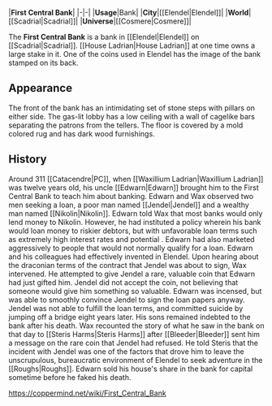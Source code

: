 |**First Central Bank**|
|-|-|
|**Usage**|Bank|
|**City**|[[Elendel\|Elendel]]|
|**World**|[[Scadrial\|Scadrial]]|
|**Universe**|[[Cosmere\|Cosmere]]|

The **First Central Bank** is a bank in [[Elendel\|Elendel]] on [[Scadrial\|Scadrial]]. [[House Ladrian\|House Ladrian]] at one time owns a large stake in it.
One of the coins used in Elendel has the image of the bank stamped on its back.

## Appearance
The front of the bank has an intimidating set of stone steps with pillars on either side. The gas-lit lobby has a low ceiling with a wall of cagelike bars separating the patrons from the tellers. The floor is covered by a mold colored rug and has dark wood furnishings.

## History
Around 311 [[Catacendre\|PC]], when [[Waxillium Ladrian\|Waxillium Ladrian]] was twelve years old, his uncle [[Edwarn\|Edwarn]] brought him to the First Central Bank to teach him about banking. Edwarn and Wax observed two men seeking a loan, a poor man named [[Jendel\|Jendel]] and a wealthy man named [[Nikolin\|Nikolin]]. Edwarn told Wax that most banks would only lend money to Nikolin. However, he had instituted a policy wherein his bank would loan money to riskier debtors, but with unfavorable loan terms such as extremely high interest rates and potential . Edwarn had also marketed aggressively to people that would not normally qualify for a loan. Edwarn and his colleagues had effectively invented  in Elendel.
Upon hearing about the draconian terms of the contract that Jendel was about to sign, Wax intervened. He attempted to give Jendel a rare, valuable coin that Edwarn had just gifted him. Jendel did not accept the coin, not believing that someone would give him something so valuable. Edwarn was incensed, but was able to smoothly convince Jendel to sign the loan papers anyway. Jendel was not able to fulfill the loan terms, and committed suicide by jumping off a bridge eight years later. His sons remained indebted to the bank after his death.
Wax recounted the story of what he saw in the bank on that day to [[Steris Harms\|Steris Harms]] after [[Bleeder\|Bleeder]] sent him a message on the rare coin that Jendel had refused. He told Steris that the incident with Jendel was one of the factors that drove him to leave the unscrupulous, bureaucratic environment of Elendel to seek adventure in the [[Roughs\|Roughs]].
Edwarn sold his house's share in the bank for capital sometime before he faked his death.



https://coppermind.net/wiki/First_Central_Bank